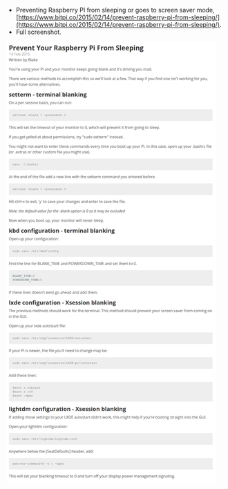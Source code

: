 * Preventing Raspberry PI from sleeping or goes to screen saver mode, [https://www.bitpi.co/2015/02/14/prevent-raspberry-pi-from-sleeping/](https://www.bitpi.co/2015/02/14/prevent-raspberry-pi-from-sleeping/).
* Full screenshot.

![./20170104-0214-cet-preventing-raspberry-pi-from-sleeping-and-go-to-screensaver-1.png](./20170104-0214-cet-preventing-raspberry-pi-from-sleeping-and-go-to-screensaver-1.png)